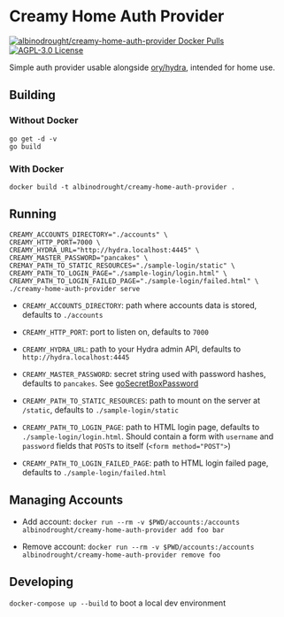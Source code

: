 # Creamy Home Auth Provider

<a href="https://hub.docker.com/r/albinodrought/creamy-home-auth-provider">
  <img alt="albinodrought/creamy-home-auth-provider Docker Pulls" src="https://img.shields.io/docker/pulls/albinodrought/creamy-home-auth-provider">
</a>
<a href="https://github.com/AlbinoDrought/creamy-home-auth-provider/blob/master/LICENSE">
  <img alt="AGPL-3.0 License" src="https://img.shields.io/github/license/AlbinoDrought/creamy-home-auth-provider">
</a>

Simple auth provider usable alongside [ory/hydra](https://github.com/ory/hydra), intended for home use.

## Building

### Without Docker

```
go get -d -v
go build
```

### With Docker

`docker build -t albinodrought/creamy-home-auth-provider .`

## Running

```
CREAMY_ACCOUNTS_DIRECTORY="./accounts" \
CREAMY_HTTP_PORT=7000 \
CREAMY_HYDRA_URL="http://hydra.localhost:4445" \
CREAMY_MASTER_PASSWORD="pancakes" \
CREMAY_PATH_TO_STATIC_RESOURCES="./sample-login/static" \
CREAMY_PATH_TO_LOGIN_PAGE="./sample-login/login.html" \
CREAMY_PATH_TO_LOGIN_FAILED_PAGE="./sample-login/failed.html" \
./creamy-home-auth-provider serve
```

- `CREAMY_ACCOUNTS_DIRECTORY`: path where accounts data is stored, defaults to `./accounts`

- `CREAMY_HTTP_PORT`: port to listen on, defaults to `7000`

- `CREAMY_HYDRA_URL`: path to your Hydra admin API, defaults to `http://hydra.localhost:4445`

- `CREAMY_MASTER_PASSWORD`: secret string used with password hashes, defaults to `pancakes`. See [goSecretBoxPassword](https://github.com/dwin/goSecretBoxPassword#gosecretboxpassword)

- `CREAMY_PATH_TO_STATIC_RESOURCES`: path to mount on the server at `/static`, defaults to `./sample-login/static`

- `CREAMY_PATH_TO_LOGIN_PAGE`: path to HTML login page, defaults to `./sample-login/login.html`. Should contain a form with `username` and `password` fields that `POST`s to itself (`<form method="POST">`)

- `CREAMY_PATH_TO_LOGIN_FAILED_PAGE`: path to HTML login failed page, defaults to `./sample-login/failed.html`

## Managing Accounts

- Add account: `docker run --rm -v $PWD/accounts:/accounts albinodrought/creamy-home-auth-provider add foo bar`

- Remove account: `docker run --rm -v $PWD/accounts:/accounts albinodrought/creamy-home-auth-provider remove foo`

## Developing

`docker-compose up --build` to boot a local dev environment
